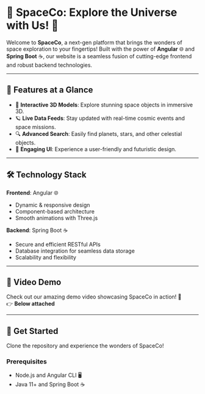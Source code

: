 # 🌌 **SpaceCo: Explore the Universe with Us!** 🌠  

Welcome to **SpaceCo**, a next-gen platform that brings the wonders of space exploration to your fingertips! Built with the power of **Angular** 🌐 and **Spring Boot** ☕, our website is a seamless fusion of cutting-edge frontend and robust backend technologies.  

---

## 🌟 **Features at a Glance**  
- 🚀 **Interactive 3D Models**: Explore stunning space objects in immersive 3D.  
- 🪐 **Live Data Feeds**: Stay updated with real-time cosmic events and space missions.  
- 🔍 **Advanced Search**: Easily find planets, stars, and other celestial objects.  
- 🌠 **Engaging UI**: Experience a user-friendly and futuristic design.  

---

## 🛠️ **Technology Stack**  
**Frontend**: Angular 🌐  
- Dynamic & responsive design  
- Component-based architecture  
- Smooth animations with Three.js  

**Backend**: Spring Boot ☕  
- Secure and efficient RESTful APIs  
- Database integration for seamless data storage  
- Scalability and flexibility  

---

## 🎥 **Video Demo**  
Check out our amazing demo video showcasing SpaceCo in action! 🌟  
👉 **Below attached**  

---

## 🚀 **Get Started**  
Clone the repository and experience the wonders of SpaceCo!  

### Prerequisites  
- Node.js and Angular CLI 🖥️  
- Java 11+ and Spring Boot ☕  

